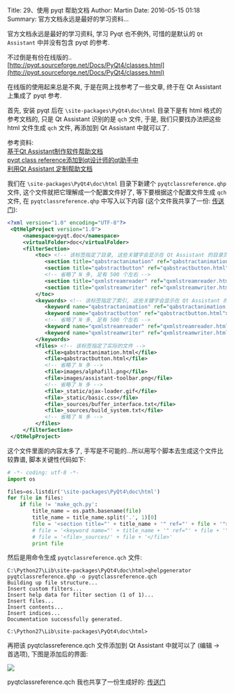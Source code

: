 Title: 29、使用 pyqt 帮助文档
Author: Martin
Date: 2016-05-15 01:18
Summary: 官方文档永远是最好的学习资料...

官方文档永远是最好的学习资料, 学习 Pyqt 也不例外, 可惜的是默认的 `Qt Assistant` 中并没有包含 pyqt 的参考.

不过倒是有份在线版的.. [http://pyqt.sourceforge.net/Docs/PyQt4/classes.html](http://pyqt.sourceforge.net/Docs/PyQt4/classes.html)

在线版的使用起来总是不爽, 于是在网上找参考了一些文章, 终于在 Qt Assistant 上集成了 pyqt 参考.

首先, 安装 pyqt 后在 `\site-packages\PyQt4\doc\html` 目录下是有 html 格式的参考文档的, 只是 Qt Assistant 识别的是 `qch` 文件, 于是, 我们只要找办法把这些 html 文件生成 `qch` 文件, 再添加到 Qt Assistant 中就可以了.

参考资料:<br>
[基于Qt Assistant制作软件帮助文档](http://blog.chinaunix.net/uid-28194872-id-3672811.html)<br>
[pyqt class reference添加到qt设计师的qt助手中](http://askandstudy.blog.163.com/blog/static/199752058201202823638708/)<br>
[利用Qt Assistant 定制帮助文档](http://www.cnblogs.com/Braveliu/p/5055387.html)<br>

我们在 `\site-packages\PyQt4\doc\html` 目录下新建个 `pyqtclassreference.qhp` 文件, 这个文件就把它理解成一个配置文件好了, 等下要根据这个配置文件生成 `qch` 文件, 在 `pyqtclassreference.qhp` 中写入以下内容 (这个文件我共享了一份: [传送门](http://share.weiyun.com/f65c8c82d20c167f13880412d5fbe673)):

```xml
<?xml version="1.0" encoding="UTF-8"?>
 <QtHelpProject version="1.0">
     <namespace>pyqt.doc</namespace>
     <virtualFolder>doc</virtualFolder>
     <filterSection>
         <toc> <!-- 该标签指定了目录, 这些关键字会显示在 Qt Assistant 的目录页面 -->
            <section title="qabstractanimation" ref="qabstractanimation.html"></section>
            <section title="qabstractbutton" ref="qabstractbutton.html"></section>
            <!-- 省略了 N 多, 足有 500 个左右 -->
            <section title="qxmlstreamreader" ref="qxmlstreamreader.html"></section>
            <section title="qxmlstreamwriter" ref="qxmlstreamwriter.html"></section>
         </toc>
         <keywords> <!-- 该标签指定了索引, 这些关键字会显示在 Qt Assistant 的索引页面 -->
            <keyword name="qabstractanimation" ref="qabstractanimation.html"></keyword>
            <keyword name="qabstractbutton" ref="qabstractbutton.html"></keyword>
            <!-- 省略了 N 多, 足有 500 个左右 -->
            <keyword name="qxmlstreamreader" ref="qxmlstreamreader.html"></keyword>
            <keyword name="qxmlstreamwriter" ref="qxmlstreamwriter.html"></keyword>
         </keywords>
         <files> <!-- 该标签指定了实际的文件 -->
            <file>qabstractanimation.html</file>
            <file>qabstractbutton.html</file>
            <!-- 省略了 N 多 -->
            <file>images/alphafill.png</file>
            <file>images/assistant-toolbar.png</file>
            <!-- 省略了 N 多 -->
            <file>_static/ajax-loader.gif</file>
            <file>_static/basic.css</file>
            <file>_sources/buffer_interface.txt</file>
            <file>_sources/build_system.txt</file>
            <!-- 省略了 N 多 -->
         </files>
     </filterSection>
 </QtHelpProject>
```

这个文件里面的内容太多了, 手写是不可能的...所以用写个脚本去生成这个文件比较靠谱, 脚本关键性代码如下:

```python
# -*- coding: utf-8 -*-
import os

files=os.listdir('\site-packages\PyQt4\doc\html')
for file in files:
    if file != 'make_qch.py':
        title_name = os.path.basename(file)
        title_name = title_name.split('.', 1)[0]
        file = '<section title="' + title_name + '" ref="' + file + '"></section>'
        # file = '<keyword name="' + title_name + '" ref="' + file + '"></keyword>'
        # file = '<file>_sources/' + file + '</file>'
        print file
```

然后是用命令生成 `pyqtclassreference.qch` 文件:

```
C:\Python27\Lib\site-packages\PyQt4\doc\html>qhelpgenerator pyqtclassreference.qhp -o pyqtclassreference.qch
Building up file structure...
Insert custom filters...
Insert help data for filter section (1 of 1)...
Insert files...
Insert contents...
Insert indices...
Documentation successfully generated.

C:\Python27\Lib\site-packages\PyQt4\doc\html>
```

再把该 pyqtclassreference.qch 文件添加到 Qt Assistant 中就可以了 (编辑 \-\> 首选项), 下图是添加后的界面:

![](http://i64.tinypic.com/2rztls1.jpg)

pyqtclassreference.qch 我也共享了一份生成好的: [传送门](http://share.weiyun.com/52a4278e52ef50769583509dbbc76544)
